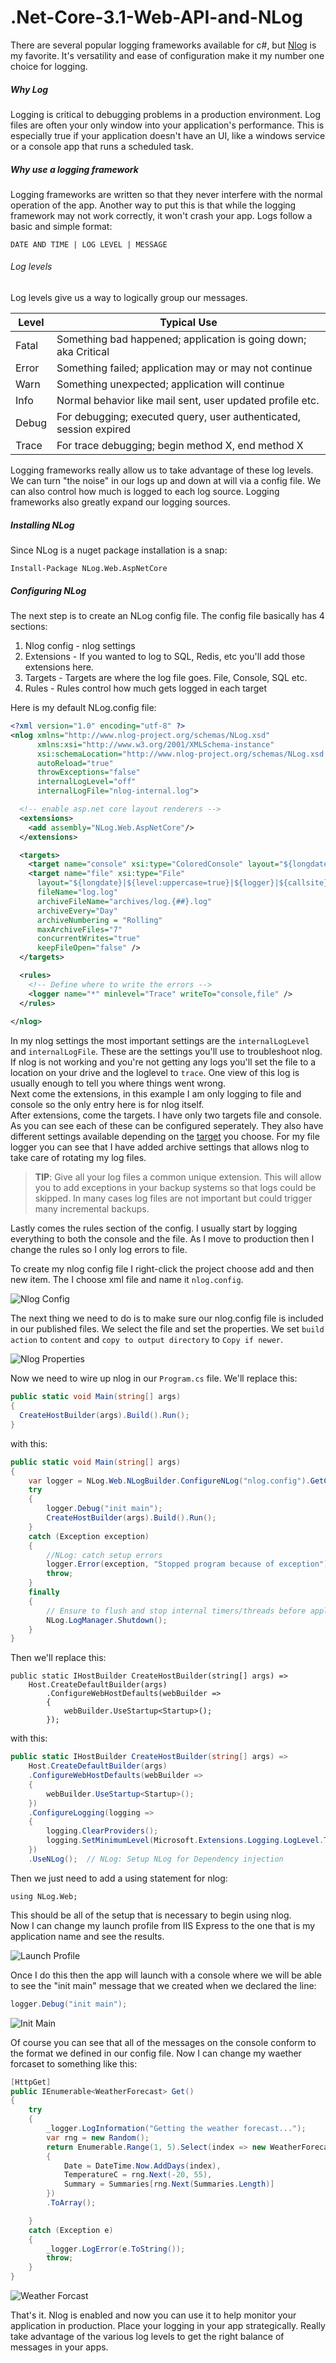 # .Net-Core-3.1-Web-API-and-NLog
There are several popular logging frameworks available for c#, but 
[Nlog](https://nlog-project.org/) is my favorite. It's versatility 
and ease of configuration make it my number one choice for logging.

##### Why Log
Logging is critical to debugging problems in a production 
environment. Log files are often 
your only window into your application's performance. 
This is especially true if your application doesn't have an UI,
like a windows service or a console app that runs a scheduled task.

##### Why use a logging framework
Logging frameworks are written so that they never interfere with the 
normal operation of the app. Another way to put this is that while the
logging framework may not work correctly, it won't crash your app.
Logs follow a basic and simple format:

```
DATE AND TIME | LOG LEVEL | MESSAGE
```
###### Log levels 
Log levels give us a way to logically group our messages. 

| Level | Typical Use |
| ------- | ------------ |
| Fatal	| Something bad happened; application is going down; aka Critical |
| Error	| Something failed; application may or may not continue |
| Warn	| Something unexpected; application will continue |
| Info	| Normal behavior like mail sent, user updated profile etc. |
| Debug	| For debugging; executed query, user authenticated, session expired |
| Trace	| For trace debugging; begin method X, end method X |

Logging frameworks really allow us to take advantage of these log levels.
We can turn "the noise" in our logs up and down at will via a config
file. We can also control how much is logged to each log source.
Logging frameworks also greatly expand our logging sources.

##### Installing NLog
Since NLog is a nuget package installation is a snap:

```
Install-Package NLog.Web.AspNetCore
```

##### Configuring NLog
The next step is to create an NLog config file. The config file basically
has 4 sections:

1. Nlog config - nlog settings
2. Extensions - If you wanted to log to SQL, Redis, etc you'll add those extensions here.
3. Targets - Targets are where the log file goes. File, Console, SQL etc.
4. Rules - Rules control how much gets logged in each target

Here is my default NLog.config file:

``` xml
<?xml version="1.0" encoding="utf-8" ?>
<nlog xmlns="http://www.nlog-project.org/schemas/NLog.xsd"
      xmlns:xsi="http://www.w3.org/2001/XMLSchema-instance"
      xsi:schemaLocation="http://www.nlog-project.org/schemas/NLog.xsd NLog.xsd"
      autoReload="true"
      throwExceptions="false"
      internalLogLevel="off" 
      internalLogFile="nlog-internal.log">

  <!-- enable asp.net core layout renderers -->
  <extensions>
    <add assembly="NLog.Web.AspNetCore"/>
  </extensions>

  <targets>
    <target name="console" xsi:type="ColoredConsole" layout="${longdate}|${level:uppercase=true}|${logger}|${callsite} - ${message}" />
    <target name="file" xsi:type="File"
      layout="${longdate}|${level:uppercase=true}|${logger}|${callsite} - ${message}"
      fileName="log.log"
      archiveFileName="archives/log.{##}.log"
      archiveEvery="Day"
      archiveNumbering = "Rolling"
      maxArchiveFiles="7"
      concurrentWrites="true"
      keepFileOpen="false" />
  </targets>

  <rules>
    <!-- Define where to write the errors -->
    <logger name="*" minlevel="Trace" writeTo="console,file" />
  </rules>
  
</nlog>
```

In my nlog settings the most important settings are the `internalLogLevel`
and `internalLogFile`. These are the settings you'll use to troubleshoot nlog. 
If nlog is not working and you're not getting any logs
you'll set the file to a location on your drive and the loglevel to
`trace`. One view of this log is usually enough to tell you where things
went wrong.  
Next come the extensions, in this example I am only logging to
file and console so the only entry here is for nlog itself.  
After extensions, come the targets. I have only two targets file and console.
As you can see each of these can be configured seperately. They also
have different settings available depending on the [target](https://nlog-project.org/config/?tab=targets) you choose.
For my file logger you can see that I have added archive settings that
allows nlog to take care of rotating my log files.  
> **TIP**: Give all your log files a common unique extension. This will allow you 
> to add exceptions in your backup systems so that logs could be skipped.
> In many cases log files are not important but could trigger many 
> incremental backups.

Lastly comes the rules section of the config. I usually start by logging 
everything to both the console and the file. As I move to production
then I change the rules so I only log errors to file.

To create my nlog config file I right-click the project choose add and
then new item. The I choose xml file and name it `nlog.config`.

![Nlog Config](nlog-config.bmp)

The next thing we need to do is to make sure our nlog.config file is
included in our published files. We select the file and set 
the properties. We set `build action` to `content` and 
`copy to output directory` to `Copy if newer`. 

![Nlog Properties](nlog-properties.bmp)

Now we need to wire up nlog in our `Program.cs` file.
We'll replace this:

``` csharp
public static void Main(string[] args)
{
  CreateHostBuilder(args).Build().Run();
}
```

with this:

``` csharp
public static void Main(string[] args)
{
    var logger = NLog.Web.NLogBuilder.ConfigureNLog("nlog.config").GetCurrentClassLogger();
    try
    {
        logger.Debug("init main");
        CreateHostBuilder(args).Build().Run();
    }
    catch (Exception exception)
    {
        //NLog: catch setup errors
        logger.Error(exception, "Stopped program because of exception");
        throw;
    }
    finally
    {
        // Ensure to flush and stop internal timers/threads before application-exit (Avoid segmentation fault on Linux)
        NLog.LogManager.Shutdown();
    }
}
```

Then we'll replace this:

``` chsarp
public static IHostBuilder CreateHostBuilder(string[] args) =>
    Host.CreateDefaultBuilder(args)
        .ConfigureWebHostDefaults(webBuilder =>
        {
            webBuilder.UseStartup<Startup>();
        });
```

with this:

``` csharp
public static IHostBuilder CreateHostBuilder(string[] args) =>
    Host.CreateDefaultBuilder(args)
    .ConfigureWebHostDefaults(webBuilder =>
    {
        webBuilder.UseStartup<Startup>();
    })
    .ConfigureLogging(logging =>
    {
        logging.ClearProviders();
        logging.SetMinimumLevel(Microsoft.Extensions.Logging.LogLevel.Trace);
    })
    .UseNLog();  // NLog: Setup NLog for Dependency injection
```
Then we just need to add a using statement for nlog:

``` chsarp
using NLog.Web;
```


This should be
all of the setup that is necessary to begin using nlog.  
Now I can change my launch profile from IIS Express to
the one that is my application name and see the results.

![Launch Profile](launch_profile.bmp)

Once I do this then the app will launch with a console 
where we will be able to see the "init main" message
that we created when we declared the line:

``` csharp
logger.Debug("init main");
```

![Init Main](init-main.bmp)

Of course you can see that all of the messages on the console
conform to the format we defined in our config file.
Now I can change my waether forcaset to something like this:

``` csharp
[HttpGet]
public IEnumerable<WeatherForecast> Get()
{
    try
    {
        _logger.LogInformation("Getting the weather forecast...");
        var rng = new Random();
        return Enumerable.Range(1, 5).Select(index => new WeatherForecast
        {
            Date = DateTime.Now.AddDays(index),
            TemperatureC = rng.Next(-20, 55),
            Summary = Summaries[rng.Next(Summaries.Length)]
        })
        .ToArray();

    }
    catch (Exception e)
    {
        _logger.LogError(e.ToString());
        throw;
    } 
}
```

![Weather Forcast](weather-forcast.bmp)

That's it. Nlog is enabled and now you can use it to help
monitor your application in production. Place your logging
in your app strategically. Really take advantage of the
various log levels to get the right balance of messages
in your apps.
